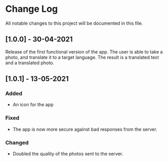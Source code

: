 
# Change Log
All notable changes to this project will be documented in this file.
  
## [1.0.0] - 30-04-2021
 
Release of the first functional version of the app.
The user is able to take a photo, and translate it to a target language. The result is a translated text and a translated photo.

## [1.0.1] - 13-05-2021

### Added
- An icon for the app

### Fixed
- The app is now more secure against bad responses from the server.

### Changed
- Doubled the quality of the photos sent to the server.
